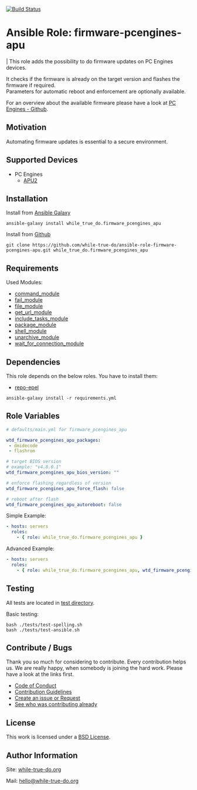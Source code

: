 [![Build Status](https://travis-ci.org/while-true-do/ansible-role-firmware-pcengines-apu.svg?branch=master)](https://travis-ci.org/while-true-do/ansible-role-firmware-pcengines-apu)

# Ansible Role: firmware-pcengines-apu
| This role adds the possibility to do firmware updates on PC Engines devices.

It checks if the firmware is already on the target version and flashes the firmware if required.  
Parameters for automatic reboot and enforcement are optionally available.

For an overview about the available firmware please have a look at [PC Engines - Github](https://pcengines.github.io/).

## Motivation

Automating firmware updates is essential to a secure environment.

## Supported Devices

- PC Engines
  - [APU2](https://pcengines.ch/apu2.htm)

## Installation

Install from [Ansible Galaxy](https://galaxy.ansible.com/while_true_do/firmware_pcengines_apu)

```
ansible-galaxy install while_true_do.firmware_pcengines_apu
```

Install from [Github](https://github.com/while-true-do/ansible-role-firmware-pcengines-apu)

```
git clone https://github.com/while-true-do/ansible-role-firmware-pcengines-apu.git while_true_do.firmware_pcengines_apu
```

## Requirements

Used Modules:

-   [command_module](https://docs.ansible.com/ansible/latest/modules/command_module.html)
-   [fail_module](https://docs.ansible.com/ansible/latest/modules/fail_module.html)
-   [file_module](https://docs.ansible.com/ansible/latest/modules/file_module.html)
-   [get_url_module](https://docs.ansible.com/ansible/latest/modules/get_url_module.html)
-   [include_tasks_module](https://docs.ansible.com/ansible/latest/modules/include_tasks_module.html)
-   [package_module](https://docs.ansible.com/ansible/latest/modules/package_module.html)
-   [shell_module](https://docs.ansible.com/ansible/latest/modules/shell_module.html)
-   [unarchive_module](https://docs.ansible.com/ansible/latest/modules/unarchive_module.html)
-   [wait_for_connection_module](https://docs.ansible.com/ansible/latest/modules/wait_for_connection_module.html)

## Dependencies

This role depends on the below roles. You have to install them:

-   [repo-epel](https://github.com/while-true-do/ansible-role-repo-epel)

```
ansible-galaxy install -r requirements.yml
```

## Role Variables

```yaml
# defaults/main.yml for firmware_pcengines_apu

wtd_firmware_pcengines_apu_packages:
 - dmidecode
 - flashrom

# target BIOS version
# example: "v4.8.0.1"
wtd_firmware_pcengines_apu_bios_version: ""

# enforce flashing regardless of version
wtd_firmware_pcengines_apu_force_flash: false

# reboot after flash
wtd_firmware_pcengines_apu_autoreboot: false
```

Simple Example:

```yaml
- hosts: servers
  roles:
    - { role: while_true_do.firmware_pcengines_apu }
```

Advanced Example:

```yaml
- hosts: servers 
  roles:
    - { role: while_true_do.firmware_pcengines_apu, wtd_firmware_pcengines_apu_autoreboot: true, wtd_firmware_pcengines_apu_force_flash: true }
```

## Testing

All tests are located in [test directory](./tests/).

Basic testing:

```
bash ./tests/test-spelling.sh
bash ./tests/test-ansible.sh
```

## Contribute / Bugs

Thank you so much for considering to contribute. Every contribution helps us.
We are really happy, when somebody is joining the hard work. Please have a look 
at the links first.

-   [Code of Conduct](./docs/CODE_OF_CONDUCT.md)
-   [Contribution Guidelines](./docs/CONTRIBUTING.md)
-   [Create an issue or Request](https://github.com/while-true-do/ansible-role-pcengines-apu-firmware/issues)
-   [See who was contributing already](https://github.com/while-true-do/ansible-role-pcengines-apu-firmware/graphs/contributors)

## License

This work is licensed under a [BSD License](https://opensource.org/licenses/BSD-3-Clause).

## Author Information

Site: [while-true-do.org](https://while-true-do.org)

Mail: [hello@while-true-do.org](mailto:hello@while-true-do.org)
